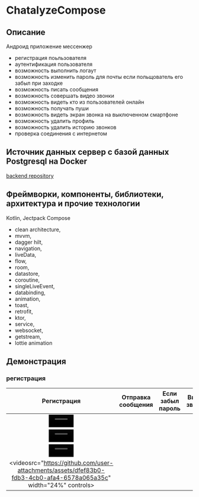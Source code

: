 # ChatalyzeCompose

## Описание 
Андроид приложение мессенжер
- регистрация поьльзователя
- аутентификация пользователя
- возможность выполнить логаут
- возможность изменить пароль для почты если польщователь его забыл при заходке
- возможность писать сообщения
- возможность совершать видео звонки
- возможность видеть кто из пользователей онлайн
- возможность получать пуши
- возможность видеть экран звонка на выключенном смартфоне
- возможность удалить профиль
- возможность удалить историю звонков
- проверка соединения с интернетом

## Источник данных сервер с базой данных Postgresql на Docker
[backend repository](https://github.com/RomanMarinov/ChatalyzeBackendKtor)

## Фреймворки, компоненты, библиотеки, архитектура и прочие технологии 
Kotlin, Jectpack Compose

- clean architecture, <br/>
- mvvm, <br/>
- dagger hilt, <br/>
- navigation, <br/>
- liveData, <br/>
- flow, <br/>
- room, <br/>
- datastore, <br/>
- coroutine, <br/>
- singleLiveEvent, <br/>
- databinding, <br/>
- animation, <br/>
- toast, <br/>
- retrofit, <br/>
- ktor, <br/>
- service, <br/>
- websocket, <br/>
- getstream, <br/>
- lottie animation <br/>

## Демонстрация  

### регистрация


| Регистрация        | Отправка сообщения           | Если забыл пароль  | Видео звонок  |
| :-------------: |:-------------:| :-----:|:-----:|
|  <video src="https://github.com/user-attachments/assets/c82aa779-7c4f-48c8-b84f-603ac13f13d6" width="24%"></video>     | 
<video src="https://github.com/user-attachments/assets/112ba61d-265c-4628-bed8-36155307fabe" width="24%" controls="false"></video> |
<video src="https://github.com/user-attachments/assets/5b6cacae-9ba2-4f49-8aad-34a1ca0fc850" width="24%" controls></video> |
<videosrc="https://github.com/user-attachments/assets/dfef83b0-fdb3-4cb0-afa4-6578a065a35c" width="24%" controls></video>|
